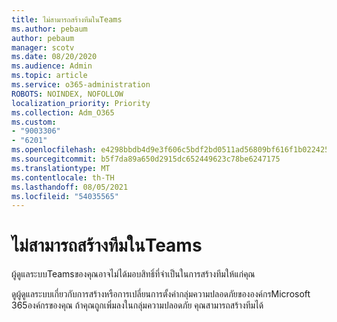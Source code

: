```yaml
---
title: ไม่สามารถสร้างทีมในTeams
ms.author: pebaum
author: pebaum
manager: scotv
ms.date: 08/20/2020
ms.audience: Admin
ms.topic: article
ms.service: o365-administration
ROBOTS: NOINDEX, NOFOLLOW
localization_priority: Priority
ms.collection: Adm_O365
ms.custom:
- "9003306"
- "6201"
ms.openlocfilehash: e4298bbdb4d9e3f606c5bdf2bd0511ad56809bf616f1b02242519b2172c64e36
ms.sourcegitcommit: b5f7da89a650d2915dc652449623c78be6247175
ms.translationtype: MT
ms.contentlocale: th-TH
ms.lasthandoff: 08/05/2021
ms.locfileid: "54035565"
---
```

# <a name="cant-create-a-team-in-teams"></a>ไม่สามารถสร้างทีมในTeams

ผู้ดูแลระบบTeamsของคุณอาจไม่ได้มอบสิทธิ์ที่จําเป็นในการสร้างทีมให้แก่คุณ  

ดูผู้ดูแลระบบเกี่ยวกับการสร้างหรือการเปลี่ยนการตั้งค่ากลุ่มความปลอดภัยขององค์กรMicrosoft 365องค์กรของคุณ ถ้าคุณถูกเพิ่มลงในกลุ่มความปลอดภัย คุณสามารถสร้างทีมได้